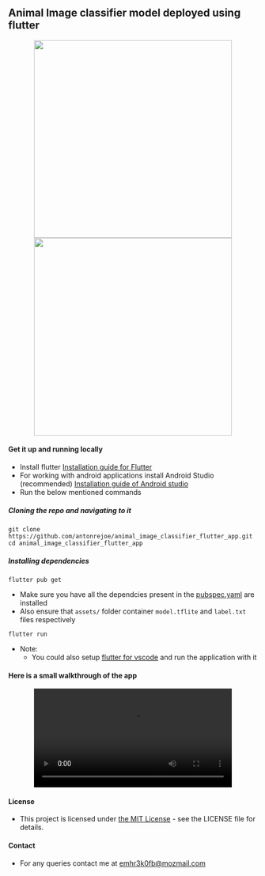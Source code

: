 ## Animal Image classifier model deployed using flutter

<div align="center">
  <Image src="https://github.com/antonrejoe/animal_image_classifier_flutter_app/assets/89238559/32d24f8d-f769-41f5-a25d-1ebb0724d348" width="400" />
  <Image src="https://github.com/antonrejoe/animal_image_classifier_flutter_app/assets/89238559/5d4f4337-296f-467e-8866-fcf812109594" width="400" />
</div>

#### Get it up and running locally
- Install flutter  <a id='flutter' href="https://docs.flutter.dev/get-started/install">Installation guide for Flutter</a>
- For working with android applications install Android Studio (recommended)  <a id="androidStudio" href="https://developer.android.com/studio/install">Installation guide of Android studio</a>
- Run the below mentioned commands

##### Cloning the repo and navigating to it 
```
git clone https://github.com/antonrejoe/animal_image_classifier_flutter_app.git
cd animal_image_classifier_flutter_app
```
##### Installing dependencies
```
flutter pub get
```
- Make sure you have all the dependcies present in the [pubspec.yaml](https://github.com/antonrejoe/animal_image_classifier_flutter_app/blob/main/pubspec.yaml)
  are installed
- Also ensure that `assets/` folder container `model.tflite` and `label.txt` files respectively
```
flutter run
```
- Note:
  - You could also setup [flutter for vscode](https://docs.flutter.dev/tools/vs-code) and run the application with it

#### Here is a small walkthrough of the app
<div align="center">
  <video src="https://github.com/antonrejoe/animal_image_classifier_flutter_app/assets/89238559/de9b05c1-3957-44ef-94d8-5fc546ae0206" width="400" />
</div>
    

#### License 
- This project is licensed under [the MIT License](https://github.com/antonrejoe/animal_image_classifier_flutter_app/blob/main/LICENSE) - see the LICENSE file for details.

#### Contact
- For any queries contact me at <a href="emhr3k0fb@mozmail.com">emhr3k0fb@mozmail.com</a>
